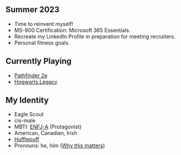 ## Summer 2023
- Time to reinvent myself!
- MS-900 Certification: Microsoft 365 Essentials.
- Recreate my LinkedIn Profile in preparation for meeting recruiters.
- Personal fitness goals.

## Currently Playing
- [Pathfinder 2e](https://paizo.com/)
- [Hogwarts Legacy](https://www.hogwartslegacy.com/)

## My Identity
- Eagle Scout
- cis-male
- MBTI: [ENFJ-A](https://www.16personalities.com/enfj-personality) \(Protagonist\)
- American, Canadian, Irish
- [Hufflepuff](https://www.wizardingworld.com/collections/hufflepuff)
- Pronouns: he, him
  \([Why this matters](https://www.mypronouns.org/what-and-why)\)
